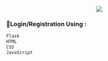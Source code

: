 <div align="center">
<img align="center" src="https://user-images.githubusercontent.com/87802556/200889232-54ece04c-a1ae-4028-b4ce-79ecdc4470b4.gif" />
  </div>


### **🐺Login/Registration Using :**    
```html                      
Flask
HTML
CSS
JavaScript
```   
